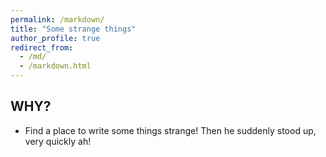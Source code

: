 ```yaml
---
permalink: /markdown/
title: "Some strange things"
author_profile: true
redirect_from: 
  - /md/
  - /markdown.html
---
```


## WHY?

* Find a place to write some things strange! Then he suddenly stood up, very quickly ah!